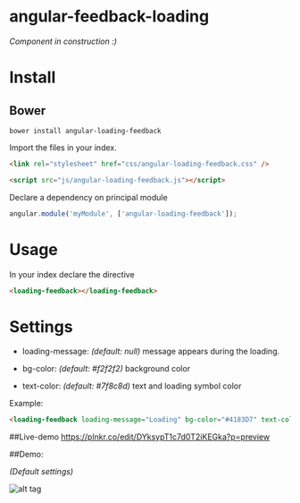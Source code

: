 # angular-feedback-loading

 *Component in construction :)*

# Install

## Bower
`bower install angular-loading-feedback`

Import the files in your index.  
```html
<link rel="stylesheet" href="css/angular-loading-feedback.css" />
```

```html
<script src="js/angular-loading-feedback.js"></script>
```  

Declare a dependency on principal module  
```javascript
angular.module('myModule', ['angular-loading-feedback']);
```

# Usage
In your index declare the directive  

```html
<loading-feedback></loading-feedback>
```

# Settings

* loading-message: _(default: null)_ message appears during the loading.  
 
* bg-color: _(default: #f2f2f2)_ background color

* text-color: _(default: #7f8c8d)_ text and loading symbol color

Example:

```html
<loading-feedback loading-message="Loading" bg-color="#4183D7" text-color="#E4F1FE"></loading-feedback>
```
##Live-demo
https://plnkr.co/edit/DYksypT1c7d0T2iKEGka?p=preview

##Demo:

_(Default settings)_

![alt tag](http://i.giphy.com/26AHEJJBoYHmPaQGA.gif)
